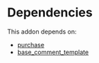 # Dependencies

This addon depends on:

- [purchase](../../../../../oca-ocb-core/odoo-bringout-oca-ocb-purchase)
- [base_comment_template](../../../../../oca-report/odoo-bringout-oca-reporting-engine-base_comment_template)
